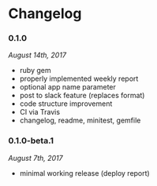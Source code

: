 # Changelog

### 0.1.0
_August 14th, 2017_

- ruby gem
- properly implemented weekly report
- optional app name parameter
- post to slack feature (replaces format)
- code structure improvement
- CI via Travis
- changelog, readme, minitest, gemfile

### 0.1.0-beta.1
_August 7th, 2017_

- minimal working release (deploy report)
